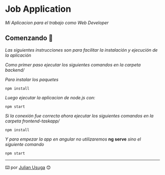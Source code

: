 # Job Application

_Mi Aplicacion para el trabajo como Web Developer_

## Comenzando 🚀

_Las siguientes instrucciones son para facilitar la instalación y ejecución de la aplicación_

_Como primer paso ejecutar los siguientes comandos en la carpeta backend/_

_Para instalar los paquetes_
```
npm install
```

_Luego ejecutar la aplicacion de node.js con:_
```
npm start
```

_Si la conexión fue correcta ahora ejecutar los siguientes comandos en la carpeta frontend-taskapp/_

```
npm install
```

_Y para empezar la app en angular no utilizaremos_ **ng serve** _sino el siguiente comando_
```
npm start
```




---
⌨️ por [Julian Usuga](https://github.com/julian4u0/) 😊